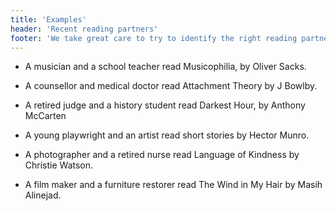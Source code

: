 ```yaml
---
title: 'Examples'
header: 'Recent reading partners'
footer: 'We take great care to try to identify the right reading partner for you.'
---
```


- A musician and a school teacher read Musicophilia, by Oliver Sacks.

- A counsellor and medical doctor read Attachment Theory by J Bowlby.

- A retired judge and a history student read Darkest Hour, by Anthony McCarten

- A young playwright and an artist read short stories by Hector Munro.

- A photographer and a retired nurse read Language of Kindness by Christie Watson.

- A film maker and a furniture restorer read The Wind in My Hair by Masih Alinejad.
